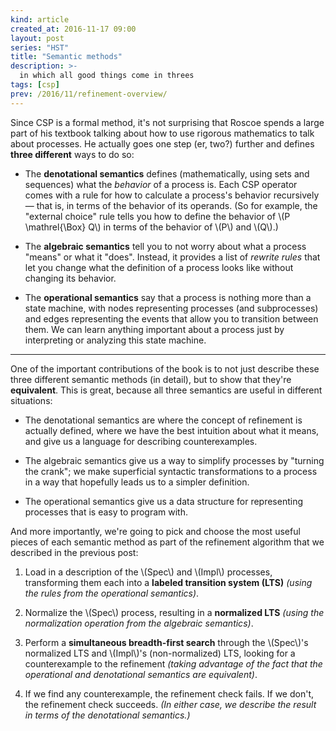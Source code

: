 ```yaml
---
kind: article
created_at: 2016-11-17 09:00
layout: post
series: "HST"
title: "Semantic methods"
description: >-
  in which all good things come in threes
tags: [csp]
prev: /2016/11/refinement-overview/
---
```


<script type="text/x-mathjax-config">
MathJax.Hub.Config({
  TeX: {
    Macros: {
      interleavesym: "|\\mkern-2mu|\\mkern-2mu|",
      interleave: "\\mathrel{\\interleavesym}",
      Interleave: "\\mathop{\\interleavesym}"
    }
  }
});
</script>

Since CSP is a formal method, it's not surprising that Roscoe spends a large
part of his textbook talking about how to use rigorous mathematics to talk about
processes.  He actually goes one step (er, two?) further and defines **three
different** ways to do so:

  - The **denotational semantics** defines (mathematically, using sets and
    sequences) what the *behavior* of a process is.  Each CSP operator comes
    with a rule for how to calculate a process's behavior recursively — that is,
    in terms of the behavior of its operands.  (So for example, the "external
    choice" rule tells you how to define the behavior of \\(P \mathrel{\Box}
    Q\\) in terms of the behavior of \\(P\\) and \\(Q\\).)

  - The **algebraic semantics** tell you to not worry about what a process
    "means" or what it "does".  Instead, it provides a list of *rewrite rules*
    that let you change what the definition of a process looks like without
    changing its behavior.

  - The **operational semantics** say that a process is nothing more than a
    state machine, with nodes representing processes (and subprocesses) and
    edges representing the events that allow you to transition between them.  We
    can learn anything important about a process just by interpreting or
    analyzing this state machine.

<hr class="jump">

One of the important contributions of the book is to not just describe these
three different semantic methods (in detail), but to show that they're
**equivalent**.  This is great, because all three semantics are useful in
different situations:

  - The denotational semantics are where the concept of refinement is actually
    defined, where we have the best intuition about what it means, and give us a
    language for describing counterexamples.

  - The algebraic semantics give us a way to simplify processes by "turning the
    crank"; we make superficial syntactic transformations to a process in a way
    that hopefully leads us to a simpler definition.

  - The operational semantics give us a data structure for representing
    processes that is easy to program with.

And more importantly, we're going to pick and choose the most useful pieces of
each semantic method as part of the refinement algorithm that we described in
the previous post:

  1. Load in a description of the \\(Spec\\) and \\(Impl\\) processes,
     transforming them each into a **labeled transition system (LTS)** *(using
     the rules from the operational semantics)*.

  2. Normalize the \\(Spec\\) process, resulting in a **normalized LTS** *(using
     the normalization operation from the algebraic semantics)*.

  3. Perform a **simultaneous breadth-first search** through the \\(Spec\\)'s
     normalized LTS and \\(Impl\\)'s (non-normalized) LTS, looking for a
     counterexample to the refinement *(taking advantage of the fact that the
     operational and denotational semantics are equivalent)*.

  4. If we find any counterexample, the refinement check fails.  If we don't,
     the refinement check succeeds.  *(In either case, we describe the result in
     terms of the denotational semantics.)*
